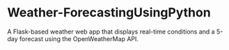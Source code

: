 # Weather-ForecastingUsingPython
A Flask-based weather web app that displays real-time conditions and a 5-day forecast using the OpenWeatherMap API.
